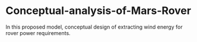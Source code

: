 # Conceptual-analysis-of-Mars-Rover
In this proposed model, conceptual design of extracting wind energy for rover power requirements.
